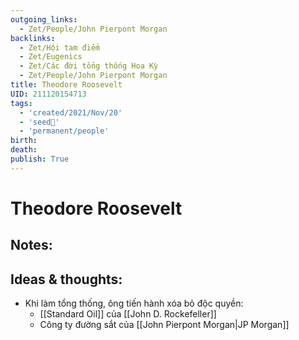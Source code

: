 ```yaml
---
outgoing_links:
  - Zet/People/John Pierpont Morgan
backlinks:
  - Zet/Hội tam điểm
  - Zet/Eugenics
  - Zet/Các đời tổng thống Hoa Kỳ
  - Zet/People/John Pierpont Morgan
title: Theodore Roosevelt
UID: 211120154713
tags:
  - 'created/2021/Nov/20'
  - 'seed🥜'
  - 'permanent/people'
birth: 
death: 
publish: True
---
```

# Theodore Roosevelt

## Notes:


## Ideas & thoughts:
- Khi làm tổng thống, ông tiến hành xóa bỏ độc quyền:
	- [[Standard Oil]] của [[John D. Rockefeller]]
	- Công ty đường sắt của [[John Pierpont Morgan|JP Morgan]]
